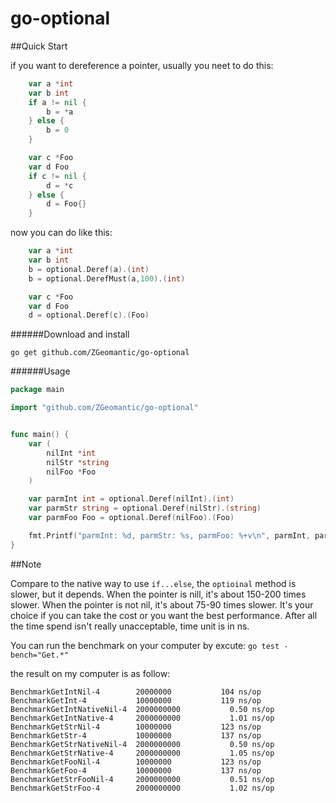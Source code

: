 # go-optional

##Quick Start

if you want to dereference a pointer, usually you neet to do this:

```go
	var a *int
	var b int
	if a != nil {
		b = *a
	} else {
		b = 0
	}

	var c *Foo
	var d Foo
	if c != nil {
		d = *c
	} else {
		d = Foo{}
	}
```
now you can do like this:

```go
	var a *int
	var b int
	b = optional.Deref(a).(int)
	b = optional.DerefMust(a,100).(int)

	var c *Foo
	var d Foo
	d = optional.Deref(c).(Foo)
```

######Download and install

    go get github.com/ZGeomantic/go-optional

######Usage

```go
package main

import "github.com/ZGeomantic/go-optional"


func main() {
	var (
		nilInt *int
		nilStr *string
		nilFoo *Foo
	)

	var parmInt int = optional.Deref(nilInt).(int)
	var parmStr string = optional.Deref(nilStr).(string)
	var parmFoo Foo = optional.Deref(nilFoo).(Foo)

	fmt.Printf("parmInt: %d, parmStr: %s, parmFoo: %+v\n", parmInt, parmStr, parmFoo)
}

```
##Note

Compare to the native way to use ```if...else```, the ```optioinal``` method is slower, but it depends. When the pointer is nill, it's about 150-200 times slower.
When the pointer is not nil, it's about 75-90 times slower. It's your choice if you can take the cost or you want the best performance. After all the time spend isn't really unacceptable, time unit is in ns.

You can run the benchmark on your computer by excute:
```go test -bench="Get.*"```

 the result on my computer is as follow:

```shell
BenchmarkGetIntNil-4      	20000000	       104 ns/op
BenchmarkGetInt-4         	10000000	       119 ns/op
BenchmarkGetIntNativeNil-4	2000000000	         0.50 ns/op
BenchmarkGetIntNative-4   	2000000000	         1.01 ns/op
BenchmarkGetStrNil-4      	10000000	       123 ns/op
BenchmarkGetStr-4         	10000000	       137 ns/op
BenchmarkGetStrNativeNil-4	2000000000	         0.50 ns/op
BenchmarkGetStrNative-4   	2000000000	         1.05 ns/op
BenchmarkGetFooNil-4      	10000000	       123 ns/op
BenchmarkGetFoo-4         	10000000	       137 ns/op
BenchmarkGetStrFooNil-4   	2000000000	         0.51 ns/op
BenchmarkGetStrFoo-4      	2000000000	         1.02 ns/op
```

